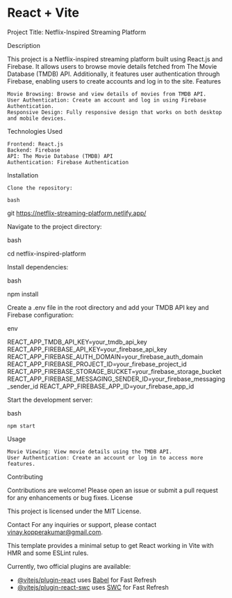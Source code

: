 # React + Vite

Project Title:
Netflix-Inspired Streaming Platform

Description

This project is a Netflix-inspired streaming platform built using React.js and Firebase. It allows users to browse movie details fetched from The Movie Database (TMDB) API. Additionally, it features user authentication through Firebase, enabling users to create accounts and log in to the site.
Features

    Movie Browsing: Browse and view details of movies from TMDB API.
    User Authentication: Create an account and log in using Firebase Authentication.
    Responsive Design: Fully responsive design that works on both desktop and mobile devices.

Technologies Used

    Frontend: React.js
    Backend: Firebase
    API: The Movie Database (TMDB) API
    Authentication: Firebase Authentication

Installation

    Clone the repository:

    bash

git    https://netflix-streaming-platform.netlify.app/

Navigate to the project directory:

bash

cd netflix-inspired-platform

Install dependencies:

bash

npm install

Create a .env file in the root directory and add your TMDB API key and Firebase configuration:

env

REACT_APP_TMDB_API_KEY=your_tmdb_api_key
REACT_APP_FIREBASE_API_KEY=your_firebase_api_key
REACT_APP_FIREBASE_AUTH_DOMAIN=your_firebase_auth_domain
REACT_APP_FIREBASE_PROJECT_ID=your_firebase_project_id
REACT_APP_FIREBASE_STORAGE_BUCKET=your_firebase_storage_bucket
REACT_APP_FIREBASE_MESSAGING_SENDER_ID=your_firebase_messaging_sender_id
REACT_APP_FIREBASE_APP_ID=your_firebase_app_id

Start the development server:

bash

    npm start

Usage

    Movie Viewing: View movie details using the TMDB API.
    User Authentication: Create an account or log in to access more features.

Contributing

Contributions are welcome! Please open an issue or submit a pull request for any enhancements or bug fixes.
License

This project is licensed under the MIT License.

Contact
For any inquiries or support, please contact vinay.kopperakumar@gmail.com.




This template provides a minimal setup to get React working in Vite with HMR and some ESLint rules.

Currently, two official plugins are available:

- [@vitejs/plugin-react](https://github.com/vitejs/vite-plugin-react/blob/main/packages/plugin-react/README.md) uses [Babel](https://babeljs.io/) for Fast Refresh
- [@vitejs/plugin-react-swc](https://github.com/vitejs/vite-plugin-react-swc) uses [SWC](https://swc.rs/) for Fast Refresh
